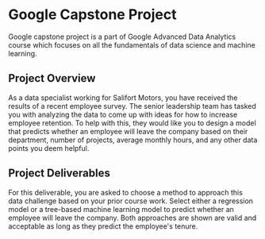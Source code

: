 # Google Capstone Project
Google capstone project is a part of Google Advanced Data Analytics course which focuses on all the fundamentals of data science and machine learning.  

## Project Overview  
As a data specialist working for Salifort Motors, you have received the results of a recent employee survey. The senior leadership team has tasked you with analyzing the data to come up with ideas for how to increase employee retention. To help with this, they would like you to design a model that predicts whether an employee will leave the company based on their  department, number of projects, average monthly hours, and any other data points you deem helpful.   

## Project Deliverables  
For this deliverable, you are asked to choose a method to approach this data challenge based on your prior course work. Select either a regression model or a tree-based machine learning model to predict whether an employee will leave the company. Both approaches are shown are valid and acceptable as long as they predict the employee's tenure.





